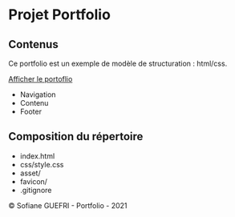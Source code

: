 # Projet Portfolio

## Contenus 

Ce portfolio est un exemple de modèle de structuration : html/css.

[Afficher le portoflio](https://sguefri.github.io/Projet_Portfolio/ "Voir le portfolio")


* Navigation
* Contenu
* Footer 

## Composition du répertoire

* index.html
* css/style.css
* asset/
* favicon/
* .gitignore

&copy; Sofiane GUEFRI - Portfolio - 2021

